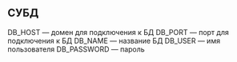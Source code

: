 ## СУБД

DB_HOST — домен для подключения к БД
DB_PORT — порт для подключения к БД
DB_NAME — название БД
DB_USER — имя пользователя
DB_PASSWORD — пароль
